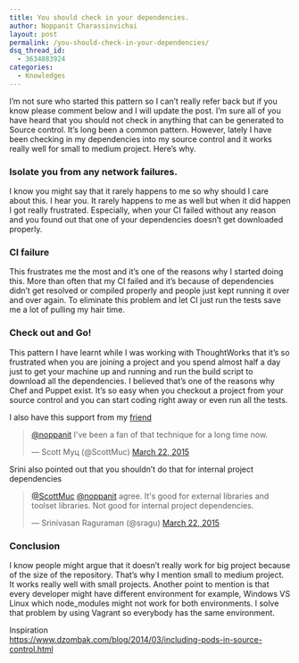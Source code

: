 ```yaml
---
title: You should check in your dependencies.
author: Noppanit Charassinvichai
layout: post
permalink: /you-should-check-in-your-dependencies/
dsq_thread_id:
  - 3634883924
categories:
  - Knowledges
---
```

I&#8217;m not sure who started this pattern so I can&#8217;t really refer back but if you know please comment below and I will update the post. I&#8217;m sure all of you have heard that you should not check in anything that can be generated to Source control. It&#8217;s long been a common pattern. However, lately I have been checking in my dependencies into my source control and it works really well for small to medium project. Here&#8217;s why.

### Isolate you from any network failures.  


I know you might say that it rarely happens to me so why should I care about this. I hear you. It rarely happens to me as well but when it did happen I got really frustrated. Especially, when your CI failed without any reason and you found out that one of your dependencies doesn&#8217;t get downloaded properly. 

### CI failure  


This frustrates me the most and it&#8217;s one of the reasons why I started doing this. More than often that my CI failed and it&#8217;s because of dependencies didn&#8217;t get resolved or compiled properly and people just kept running it over and over again. To eliminate this problem and let CI just run the tests save me a lot of pulling my hair time. 

### Check out and Go!  


This pattern I have learnt while I was working with ThoughtWorks that it&#8217;s so frustrated when you are joining a project and you spend almost half a day just to get your machine up and running and run the build script to download all the dependencies. I believed that&#8217;s one of the reasons why Chef and Puppet exist. It&#8217;s so easy when you checkout a project from your source control and you can start coding right away or even run all the tests. 

I also have this support from my [friend][1]

<blockquote class="twitter-tweet" lang="en">
  <p>
    <a href="https://twitter.com/noppanit">@noppanit</a> I've been a fan of that technique for a long time now.
  </p>
  
  <p>
    &mdash; Scott Myц (@ScottMuc) <a href="https://twitter.com/ScottMuc/status/579739745921724416">March 22, 2015</a>
  </p>
</blockquote>



Srini also pointed out that you shouldn&#8217;t do that for internal project dependencies

<blockquote class="twitter-tweet" lang="en">
  <p>
    <a href="https://twitter.com/ScottMuc">@ScottMuc</a> <a href="https://twitter.com/noppanit">@noppanit</a> agree. It's good for external libraries and toolset libraries. Not good for internal project dependencies.
  </p>
  
  <p>
    &mdash; Srinivasan Raguraman (@sragu) <a href="https://twitter.com/sragu/status/579762369041186816">March 22, 2015</a>
  </p>
</blockquote>



### Conclusion  


I know people might argue that it doesn&#8217;t really work for big project because of the size of the repository. That&#8217;s why I mention small to medium project. It works really well with small projects. Another point to mention is that every developer might have different environment for example, Windows VS Linux which node_modules might not work for both environments. I solve that problem by using Vagrant so everybody has the same environment. 

Inspiration  
<https://www.dzombak.com/blog/2014/03/including-pods-in-source-control.html>

 [1]: http://scottmuc.com/ "Scott Muc"